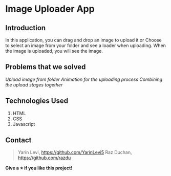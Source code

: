 # Image Uploader App

## Introduction
In this application, you can drag and drop an image to upload it or
Choose to select an image from your folder and see a loader when uploading.
When the image is uploaded, you will see the image.

## Problems that we solved
*Upload image from folder*
*Animation for the uploading process*
*Combining the upload stages together*

## Technologies Used
1. HTML
2. CSS
3. Javascript 

## Contact
>Yarin Levi, https://github.com/YarinLevi5
>Raz Duchan, https://github.com/razdu

**Give a ⭐️ if you like this project!**